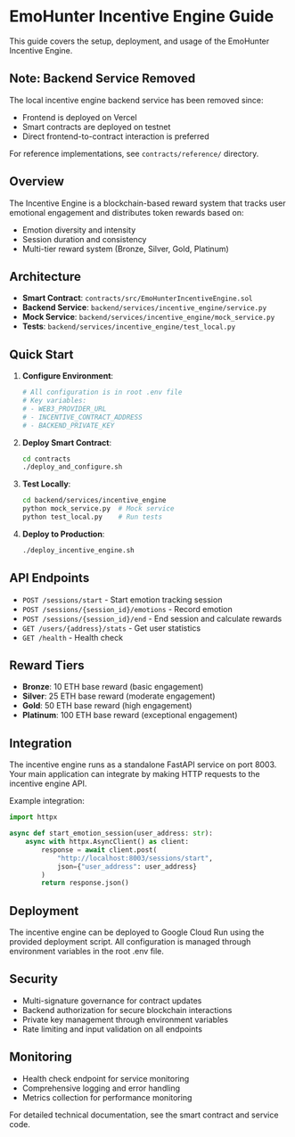 # EmoHunter Incentive Engine Guide

This guide covers the setup, deployment, and usage of the EmoHunter Incentive Engine.


## Note: Backend Service Removed

The local incentive engine backend service has been removed since:
- Frontend is deployed on Vercel
- Smart contracts are deployed on testnet
- Direct frontend-to-contract interaction is preferred

For reference implementations, see `contracts/reference/` directory.

## Overview

The Incentive Engine is a blockchain-based reward system that tracks user emotional engagement and distributes token rewards based on:
- Emotion diversity and intensity
- Session duration and consistency  
- Multi-tier reward system (Bronze, Silver, Gold, Platinum)

## Architecture

- **Smart Contract**: `contracts/src/EmoHunterIncentiveEngine.sol`
- **Backend Service**: `backend/services/incentive_engine/service.py`
- **Mock Service**: `backend/services/incentive_engine/mock_service.py`
- **Tests**: `backend/services/incentive_engine/test_local.py`

## Quick Start

1. **Configure Environment**:
   ```bash
   # All configuration is in root .env file
   # Key variables:
   # - WEB3_PROVIDER_URL
   # - INCENTIVE_CONTRACT_ADDRESS  
   # - BACKEND_PRIVATE_KEY
   ```

2. **Deploy Smart Contract**:
   ```bash
   cd contracts
   ./deploy_and_configure.sh
   ```

3. **Test Locally**:
   ```bash
   cd backend/services/incentive_engine
   python mock_service.py  # Mock service
   python test_local.py    # Run tests
   ```

4. **Deploy to Production**:
   ```bash
   ./deploy_incentive_engine.sh
   ```

## API Endpoints

- `POST /sessions/start` - Start emotion tracking session
- `POST /sessions/{session_id}/emotions` - Record emotion
- `POST /sessions/{session_id}/end` - End session and calculate rewards
- `GET /users/{address}/stats` - Get user statistics
- `GET /health` - Health check

## Reward Tiers

- **Bronze**: 10 ETH base reward (basic engagement)
- **Silver**: 25 ETH base reward (moderate engagement)  
- **Gold**: 50 ETH base reward (high engagement)
- **Platinum**: 100 ETH base reward (exceptional engagement)

## Integration

The incentive engine runs as a standalone FastAPI service on port 8003. 
Your main application can integrate by making HTTP requests to the incentive engine API.

Example integration:
```python
import httpx

async def start_emotion_session(user_address: str):
    async with httpx.AsyncClient() as client:
        response = await client.post(
            "http://localhost:8003/sessions/start",
            json={"user_address": user_address}
        )
        return response.json()
```

## Deployment

The incentive engine can be deployed to Google Cloud Run using the provided deployment script.
All configuration is managed through environment variables in the root .env file.

## Security

- Multi-signature governance for contract updates
- Backend authorization for secure blockchain interactions
- Private key management through environment variables
- Rate limiting and input validation on all endpoints

## Monitoring

- Health check endpoint for service monitoring
- Comprehensive logging and error handling
- Metrics collection for performance monitoring

For detailed technical documentation, see the smart contract and service code.
